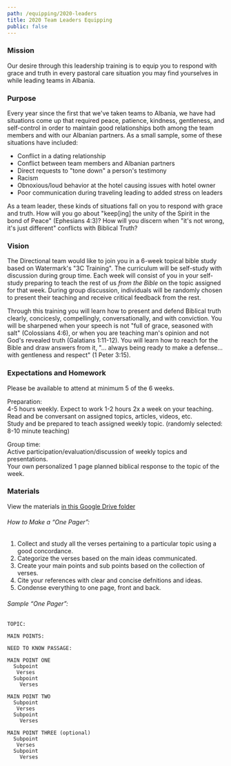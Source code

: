 ```yaml
---
path: /equipping/2020-leaders
title: 2020 Team Leaders Equipping
public: false
---
```


### Mission

Our desire through this leadership training is to equip you to respond with grace 
and truth in every pastoral care situation you may find yourselves in while 
leading teams in Albania.

### Purpose

Every year since the first that we've taken teams to Albania, we have had situations
come up that required peace, patience, kindness, gentleness, and self-control in
order to maintain good relationships both among the team members and with our
Albanian partners.  As a small sample, some of these situations have included:

- Conflict in a dating relationship
- Conflict between team members and Albanian partners
- Direct requests to "tone down" a person's testimony
- Racism
- Obnoxious/loud behavior at the hotel causing issues with hotel owner
- Poor communication during traveling leading to added stress on leaders

As a team leader, these kinds of situations fall on you to respond with grace
and truth.  How will you go about "keep[ing] the unity of the Spirit in the bond
of Peace" (Ephesians 4:3)?  How will you discern when "it's not wrong, it's just 
different" conflicts with Biblical Truth?

### Vision

The Directional team would like to join you in a 6-week topical bible study
based on Watermark's "3C Training".  The curriculum will be self-study with
discussion during group time.  Each week will consist of you in your self-study
preparing to teach the rest of us *from the Bible* on the topic assigned for
that week.  During group discussion, individuals will be randomly chosen to
present their teaching and receive critical feedback from the rest.

Through this training you will learn how to present and defend Biblical truth
clearly, concicesly, compellingly, conversationally, and with conviction.  You
will be sharpened when your speech is not "full of grace, seasoned with salt"
(Colossians 4:6), or when you are teaching man's opinion and not God's revealed
truth (Galatians 1:11-12).  You will learn how to reach for the Bible and draw
answers from it, "... always being ready to make a defense... with gentleness 
and respect" (1 Peter 3:15).

### Expectations and Homework

Please be available to attend at minimum 5 of the 6 weeks.

Preparation:  
4-5 hours weekly.  Expect to work 1-2 hours 2x a week on your teaching.  
Read and be conversant on assigned topics, articles, videos, etc.  
Study and be prepared to teach assigned weekly topic. (randomly selected: 8-10 minute teaching)

Group time:  
Active participation/evaluation/discussion of weekly topics and presentations.  
Your own personalized 1 page planned biblical response to the topic of the week.

### Materials

View the materials [in this Google Drive folder](https://drive.google.com/drive/folders/1tyk50Tdo2zEagXMYxwf0gDxliym18vlL?usp=sharing)

###### How to Make a “One Pager”:  
1. Collect and study all the verses pertaining to a particular topic using a good concordance.  
2. Categorize the verses based on the main ideas communicated.  
3. Create your main points and sub points based on the collection of verses.  
4. Cite your references with clear and concise defnitions and ideas.  
5. Condense everything to one page, front and back.

###### Sample “One Pager”:
    TOPIC:

    MAIN POINTS:

    NEED TO KNOW PASSAGE:

    MAIN POINT ONE
      Subpoint
       Verses
      Subpoint
        Verses

    MAIN POINT TWO
      Subpoint
       Verses
      Subpoint
        Verses

    MAIN POINT THREE (optional)
      Subpoint
       Verses
      Subpoint
        Verses
